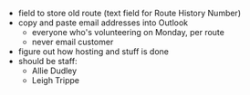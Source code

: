 - field to store old route (text field for Route History Number)
- copy and paste email addresses into Outlook
  - everyone who's volunteering on Monday, per route
  - never email customer
- figure out how hosting and stuff is done
- should be staff:
  - Allie Dudley
  - Leigh Trippe

